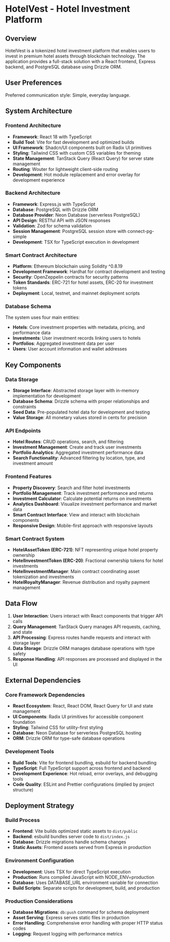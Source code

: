 # HotelVest - Hotel Investment Platform

## Overview

HotelVest is a tokenized hotel investment platform that enables users to invest in premium hotel assets through blockchain technology. The application provides a full-stack solution with a React frontend, Express backend, and PostgreSQL database using Drizzle ORM.

## User Preferences

Preferred communication style: Simple, everyday language.

## System Architecture

### Frontend Architecture
- **Framework**: React 18 with TypeScript
- **Build Tool**: Vite for fast development and optimized builds
- **UI Framework**: Shadcn/UI components built on Radix UI primitives
- **Styling**: Tailwind CSS with custom CSS variables for theming
- **State Management**: TanStack Query (React Query) for server state management
- **Routing**: Wouter for lightweight client-side routing
- **Development**: Hot module replacement and error overlay for development experience

### Backend Architecture
- **Framework**: Express.js with TypeScript
- **Database**: PostgreSQL with Drizzle ORM
- **Database Provider**: Neon Database (serverless PostgreSQL)
- **API Design**: RESTful API with JSON responses
- **Validation**: Zod for schema validation
- **Session Management**: PostgreSQL session store with connect-pg-simple
- **Development**: TSX for TypeScript execution in development

### Smart Contract Architecture
- **Platform**: Ethereum blockchain using Solidity ^0.8.19
- **Development Framework**: Hardhat for contract development and testing
- **Security**: OpenZeppelin contracts for security patterns
- **Token Standards**: ERC-721 for hotel assets, ERC-20 for investment tokens
- **Deployment**: Local, testnet, and mainnet deployment scripts

### Database Schema
The system uses four main entities:
- **Hotels**: Core investment properties with metadata, pricing, and performance data
- **Investments**: User investment records linking users to hotels
- **Portfolios**: Aggregated investment data per user
- **Users**: User account information and wallet addresses

## Key Components

### Data Storage
- **Storage Interface**: Abstracted storage layer with in-memory implementation for development
- **Database Schema**: Drizzle schema with proper relationships and constraints
- **Seed Data**: Pre-populated hotel data for development and testing
- **Value Storage**: All monetary values stored in cents for precision

### API Endpoints
- **Hotel Routes**: CRUD operations, search, and filtering
- **Investment Management**: Create and track user investments
- **Portfolio Analytics**: Aggregated investment performance data
- **Search Functionality**: Advanced filtering by location, type, and investment amount

### Frontend Features
- **Property Discovery**: Search and filter hotel investments
- **Portfolio Management**: Track investment performance and returns
- **Investment Calculator**: Calculate potential returns on investments
- **Analytics Dashboard**: Visualize investment performance and market data
- **Smart Contract Interface**: View and interact with blockchain components
- **Responsive Design**: Mobile-first approach with responsive layouts

### Smart Contract System
- **HotelAssetToken (ERC-721)**: NFT representing unique hotel property ownership
- **HotelInvestmentToken (ERC-20)**: Fractional ownership tokens for hotel investments
- **HotelInvestmentManager**: Main contract coordinating asset tokenization and investments
- **HotelRoyaltyManager**: Revenue distribution and royalty payment management

## Data Flow

1. **User Interaction**: Users interact with React components that trigger API calls
2. **Query Management**: TanStack Query manages API requests, caching, and state
3. **API Processing**: Express routes handle requests and interact with storage layer
4. **Data Storage**: Drizzle ORM manages database operations with type safety
5. **Response Handling**: API responses are processed and displayed in the UI

## External Dependencies

### Core Framework Dependencies
- **React Ecosystem**: React, React DOM, React Query for UI and state management
- **UI Components**: Radix UI primitives for accessible component foundation
- **Styling**: Tailwind CSS for utility-first styling
- **Database**: Neon Database for serverless PostgreSQL hosting
- **ORM**: Drizzle ORM for type-safe database operations

### Development Tools
- **Build Tools**: Vite for frontend bundling, esbuild for backend bundling
- **TypeScript**: Full TypeScript support across frontend and backend
- **Development Experience**: Hot reload, error overlays, and debugging tools
- **Code Quality**: ESLint and Prettier configurations (implied by project structure)

## Deployment Strategy

### Build Process
- **Frontend**: Vite builds optimized static assets to `dist/public`
- **Backend**: esbuild bundles server code to `dist/index.js`
- **Database**: Drizzle migrations handle schema changes
- **Static Assets**: Frontend assets served from Express in production

### Environment Configuration
- **Development**: Uses TSX for direct TypeScript execution
- **Production**: Runs compiled JavaScript with NODE_ENV=production
- **Database**: Uses DATABASE_URL environment variable for connection
- **Build Scripts**: Separate scripts for development, build, and production

### Production Considerations
- **Database Migrations**: `db:push` command for schema deployment
- **Asset Serving**: Express serves static files in production
- **Error Handling**: Comprehensive error handling with proper HTTP status codes
- **Logging**: Request logging with performance metrics